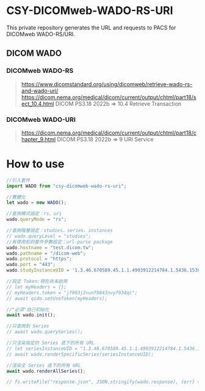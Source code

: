 # CSY-DICOMweb-WADO-RS-URI
This private repository generates the URL and requests to PACS for DICOMweb WADO-RS/URI.

## DICOM WADO
### DICOMweb WADO-RS
> https://www.dicomstandard.org/using/dicomweb/retrieve-wado-rs-and-wado-uri/
> https://dicom.nema.org/medical/dicom/current/output/chtml/part18/sect_10.4.html
DICOM PS3.18 2022b => 10.4 Retrieve Transaction

### DICOMweb WADO-URI
> https://dicom.nema.org/medical/dicom/current/output/chtml/part18/chapter_9.html
DICOM PS3.18 2022b => 9 URI Service


# How to use
```javascript
//引入套件
import WADO from "csy-dicomweb-wado-rs-uri";

//實體化
let wado = new WADO();

//查詢模式設定：rs、uri
wado.queryMode = "rs";

//查詢階層設定：studies、series、instances
// wado.queryLevel = "studies";
//有使用到的套件參數設定：url-parse package
wado.hostname = "test.dicom.tw";
wado.pathname = "/dicom-web";
wado.protocol = "https";
wado.port = "443";
wado.studyInstanceUID = '1.3.46.670589.45.1.1.4993912214784.1.5436.1538560373543';

//設定 Token:現在尚未啟用
// let myHeaders = {};
// myHeaders.token = "jf903j2vunf9843nvyf934qc";
// await qido.setUseToken(myHeaders);

//"必須"自己初始化
await wado.init();

//只查詢到 Series
// await wado.querySeries();

//只渲染指定的 Series 底下的所有 URL
// let seriesInstanceUID = "1.3.46.670589.45.1.1.4993912214784.1.5436.1538560606509.3";
// await wado.renderSpecificSeries(seriesInstanceUID);

//渲染全 Series 底下的所有 URL
await wado.renderAllSeries();

// fs.writeFile("response.json", JSON.stringify(wado.response), (err) => { if (err) throw err; });


```